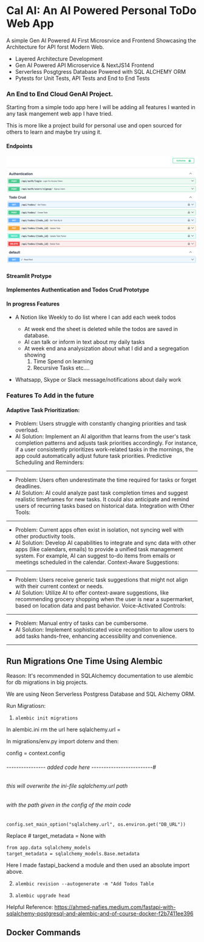 # Cal AI: An AI Powered Personal ToDo Web App

A simple Gen AI Powered AI First Microsrvice and Frontend Showcasing the Architecture for API forst Modern Web.

+ Layered Architecture Development
+ Gen AI Powered API Microservice & NextJS14 Frontend
+ Serverless Posgtgress Database Powered with SQL ALCHEMY ORM
+ Pytests for Unit Tests, API Tests and End to End Tests

### An End to End Cloud GenAI Project.

Starting from a simple todo app here I will be adding all features I wanted in any task mangement web app I have tried. 

This is more like a project build for personal use and open sourced for others to learn and maybe try using it.

#### Endpoints

![FastAPI EndPoints](./public/routes.png)

#### Streamlit Protype

#### Implementes Authentication and Todos Crud Prototype

#### In progress Features

- A Notion like Weekly to do list where I can add each week todos
    - At week end the sheet is deleted while the todos are saved in database.
    - AI can talk or inform in text about my daily tasks
    - At week end ana analysization about what I did and a segregation showing
        1. Time Spend on learning
        2. Recursive Tasks
        etc....

- Whatsapp, Skype or Slack message/notifications about daily work

### Features To Add in the future

#### Adaptive Task Prioritization:

- Problem: Users struggle with constantly changing priorities and task overload.
- AI Solution: Implement an AI algorithm that learns from the user's task completion patterns and adjusts task priorities accordingly. For instance, if a user consistently prioritizes work-related tasks in the mornings, the app could automatically adjust future task priorities.
Predictive Scheduling and Reminders:

------------------------------------

- Problem: Users often underestimate the time required for tasks or forget deadlines.
- AI Solution: AI could analyze past task completion times and suggest realistic timeframes for new tasks. It could also anticipate and remind users of recurring tasks based on historical data.
Integration with Other Tools:

------------------------------------

- Problem: Current apps often exist in isolation, not syncing well with other productivity tools.
- AI Solution: Develop AI capabilities to integrate and sync data with other apps (like calendars, emails) to provide a unified task management system. For example, AI can suggest to-do items from emails or meetings scheduled in the calendar.
Context-Aware Suggestions:

------------------------------------

- Problem: Users receive generic task suggestions that might not align with their current context or needs.
- AI Solution: Utilize AI to offer context-aware suggestions, like recommending grocery shopping when the user is near a supermarket, based on location data and past behavior.
Voice-Activated Controls:

------------------------------------

- Problem: Manual entry of tasks can be cumbersome.
- AI Solution: Implement sophisticated voice recognition to allow users to add tasks hands-free, enhancing accessibility and convenience.

------------------------------------

## Run Migrations One Time Using Alembic

Reason: It's recommended in SQLAlchemcy documentation to use alembic for db migrations in big projects.

We are using Neon Serverless Postgress Database and SQL Alchemy ORM.

Run Migratiosn: 

1. `alembic init migrations`

In alembic.ini rm the url here sqlalchemy.url = 

In migrations/env.py import dotenv and then:

config = context.config

###### ---------------- added code here -------------------------#
###### this will overwrite the ini-file sqlalchemy.url path
###### with the path given in the config of the main code

`config.set_main_option("sqlalchemy.url", os.environ.get("DB_URL"))`

Replace # target_metadata = None with 

```
from app.data sqlalchemy_models
target_metadata = sqlalchemy_models.Base.metadata
```

Here I made fastapi_backend a module and then used an absolute import above.

2. `alembic revision --autogenerate -m "Add Todos Table`

3. `alembic upgrade head`

Helpful Reference:
https://ahmed-nafies.medium.com/fastapi-with-sqlalchemy-postgresql-and-alembic-and-of-course-docker-f2b7411ee396

## Docker Commands